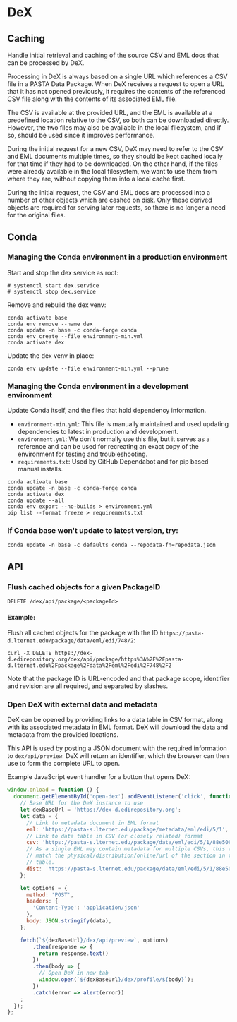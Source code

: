 # DeX

## Caching

Handle initial retrieval and caching of the source CSV and EML docs that can be
processed by DeX.

Processing in DeX is always based on a single URL which references a CSV file in a PASTA
Data Package. When DeX receives a request to open a URL that it has not opened
previously, it requires the contents of the referenced CSV file along with the contents
of its associated EML file.

The CSV is available at the provided URL, and the EML is available at a predefined
location relative to the CSV, so both can be downloaded directly. However, the two files
may also be available in the local filesystem, and if so, should be used since it
improves performance.

During the initial request for a new CSV, DeX may need to refer to the CSV and EML
documents multiple times, so they should be kept cached locally for that time if they
had to be downloaded. On the other hand, if the files were already available in the
local filesystem, we want to use them from where they are, without copying them into a
local cache first.

During the initial request, the CSV and EML docs are processed into a number of other
objects which are cashed on disk. Only these derived objects are required for serving
later requests, so there is no longer a need for the original files.


## Conda

### Managing the Conda environment in a production environment

Start and stop the dex service as root:

```shell
# systemctl start dex.service
# systemctl stop dex.service
```

Remove and rebuild the dex venv:

```shell
conda activate base
conda env remove --name dex
conda update -n base -c conda-forge conda
conda env create --file environment-min.yml
conda activate dex
```

Update the dex venv in place:

```shell
conda env update --file environment-min.yml --prune
```

### Managing the Conda environment in a development environment

Update Conda itself, and the files that hold dependency information.

- `environment-min.yml`: This file is manually maintained and used updating dependencies to latest in production and development.
- `environment.yml`: We don't normally use this file, but it serves as a reference and can be used for recreating an exact copy of the environment for testing and troubleshooting. 
- `requirements.txt`: Used by GitHub Dependabot and for pip based manual installs.

```shell
conda activate base
conda update -n base -c conda-forge conda
conda activate dex
conda update --all
conda env export --no-builds > environment.yml
pip list --format freeze > requirements.txt
```

### If Conda base won't update to latest version, try:

```shell
conda update -n base -c defaults conda --repodata-fn=repodata.json
``` 

## API

### Flush cached objects for a given PackageID 

```shell
DELETE /dex/api/package/<packageId>
```

#### Example:

Flush all cached objects for the package with the ID `https://pasta-d.lternet.edu/package/data/eml/edi/748/2`:

```shell
curl -X DELETE https://dex-d.edirepository.org/dex/api/package/https%3A%2F%2Fpasta-d.lternet.edu%2Fpackage%2Fdata%2Feml%2Fedi%2F748%2F2
```

Note that the package ID is URL-encoded and that package scope, identifier and revision are all required, and separated by slashes.


### Open DeX with external data and metadata

DeX can be opened by providing links to a data table in CSV format, along with its associated metadata in EML format. DeX will download the data and metadata from the provided locations.

This API is used by posting a JSON document with the required information to `dex/api/preview`. DeX will return an identifier, which the browser can then use to form the complete URL to open.

Example JavaScript event handler for a button that opens DeX:

```javascript
window.onload = function () {
  document.getElementById('open-dex').addEventListener('click', function () {
    // Base URL for the DeX instance to use
    let dexBaseUrl = 'https://dex-d.edirepository.org';
    let data = {
      // Link to metadata document in EML format
      eml: 'https://pasta-s.lternet.edu/package/metadata/eml/edi/5/1',
      // Link to data table in CSV (or closely related) format
      csv: 'https://pasta-s.lternet.edu/package/data/eml/edi/5/1/88e508f7d25a90aa25b0159608187076',
      // As a single EML may contain metadata for multiple CSVs, this value is required and must
      // match the physical/distribution/online/url of the section in the EML which describes the
      // table.
      dist: 'https://pasta-s.lternet.edu/package/data/eml/edi/5/1/88e508f7d25a90aa25b0159608187076',
    };

    let options = {
      method: 'POST',
      headers: {
        'Content-Type': 'application/json'
      },
      body: JSON.stringify(data),
    };

    fetch(`${dexBaseUrl}/dex/api/preview`, options)
        .then(response => {
          return response.text()
        })
        .then(body => {
          // Open DeX in new tab
          window.open(`${dexBaseUrl}/dex/profile/${body}`);
        })
        .catch(error => alert(error))
    ;
  });
};
```
